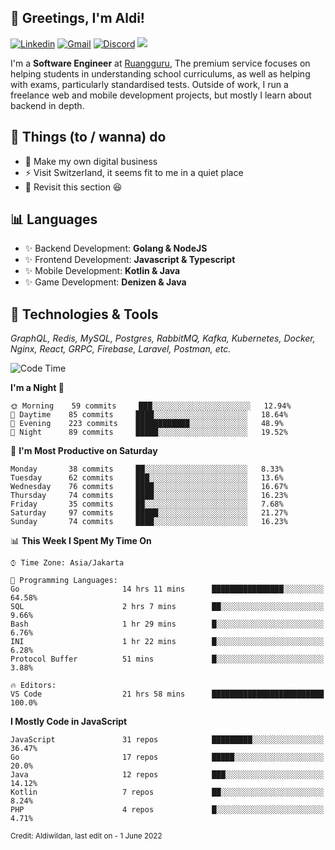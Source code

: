<!-- Greetings -->
## 👋 Greetings, I'm Aldi!

<!-- Social Media -->
[![Linkedin](https://img.shields.io/badge/-aldiwildan-blue?style=flat&logo=Linkedin&logoColor=white)](https://www.linkedin.com/in/aldiwildan/)
[![Gmail](https://img.shields.io/badge/-aldiwild77@gmail.com-c14438?style=flat&logo=Gmail&logoColor=white)](mailto:aldiwild77@gmail.com)
[![Discord](https://img.shields.io/badge/-Chroma-5663F7?style=flat&logo=Discord&logoColor=white)](https://discord.gg/BUxraQ8)
![](https://komarev.com/ghpvc/?username=aldiwildan77&label=Visitor&color=2bbc8a)

<!-- Introduction -->
I'm a **Software Engineer** at [Ruangguru](https://ruangguru.com), The premium service focuses on helping students in understanding school curriculums, as well as helping with exams, particularly standardised tests. Outside of work, I run a freelance web and mobile development projects, but mostly I learn about backend in depth.

## 📃 Things (to / wanna) do
- 🐝 Make my own digital business
- ⚡ Visit Switzerland, it seems fit to me in a quiet place
- 🌱 Revisit this section 😆

## 📊 Languages
- ✨ Backend Development: **Golang & NodeJS**
- ✨ Frontend Development: **Javascript & Typescript**
- ✨ Mobile Development: **Kotlin & Java**
- ✨ Game Development: **Denizen & Java**

## 🔧 Technologies & Tools
*GraphQL, Redis, MySQL, Postgres, RabbitMQ, Kafka, Kubernetes, Docker, Nginx, React, GRPC, Firebase, Laravel, Postman, etc.*

<!--START_SECTION:waka-->
![Code Time](http://img.shields.io/badge/Code%20Time-0%20secs-blue)

**I'm a Night 🦉** 

```text
🌞 Morning    59 commits     ███░░░░░░░░░░░░░░░░░░░░░░   12.94% 
🌆 Daytime    85 commits     ████░░░░░░░░░░░░░░░░░░░░░   18.64% 
🌃 Evening    223 commits    ████████████░░░░░░░░░░░░░   48.9% 
🌙 Night      89 commits     █████░░░░░░░░░░░░░░░░░░░░   19.52%

```
📅 **I'm Most Productive on Saturday** 

```text
Monday       38 commits     ██░░░░░░░░░░░░░░░░░░░░░░░   8.33% 
Tuesday      62 commits     ███░░░░░░░░░░░░░░░░░░░░░░   13.6% 
Wednesday    76 commits     ████░░░░░░░░░░░░░░░░░░░░░   16.67% 
Thursday     74 commits     ████░░░░░░░░░░░░░░░░░░░░░   16.23% 
Friday       35 commits     ██░░░░░░░░░░░░░░░░░░░░░░░   7.68% 
Saturday     97 commits     █████░░░░░░░░░░░░░░░░░░░░   21.27% 
Sunday       74 commits     ████░░░░░░░░░░░░░░░░░░░░░   16.23%

```


📊 **This Week I Spent My Time On** 

```text
⌚︎ Time Zone: Asia/Jakarta

💬 Programming Languages: 
Go                       14 hrs 11 mins      ████████████████░░░░░░░░░   64.58% 
SQL                      2 hrs 7 mins        ██░░░░░░░░░░░░░░░░░░░░░░░   9.66% 
Bash                     1 hr 29 mins        █░░░░░░░░░░░░░░░░░░░░░░░░   6.76% 
INI                      1 hr 22 mins        █░░░░░░░░░░░░░░░░░░░░░░░░   6.28% 
Protocol Buffer          51 mins             █░░░░░░░░░░░░░░░░░░░░░░░░   3.88%

🔥 Editors: 
VS Code                  21 hrs 58 mins      █████████████████████████   100.0%

```

**I Mostly Code in JavaScript** 

```text
JavaScript               31 repos            █████████░░░░░░░░░░░░░░░░   36.47% 
Go                       17 repos            █████░░░░░░░░░░░░░░░░░░░░   20.0% 
Java                     12 repos            ███░░░░░░░░░░░░░░░░░░░░░░   14.12% 
Kotlin                   7 repos             ██░░░░░░░░░░░░░░░░░░░░░░░   8.24% 
PHP                      4 repos             █░░░░░░░░░░░░░░░░░░░░░░░░   4.71%

```



<!--END_SECTION:waka-->

<sub>Credit: Aldiwildan, last edit on - 1 June 2022</sub>
